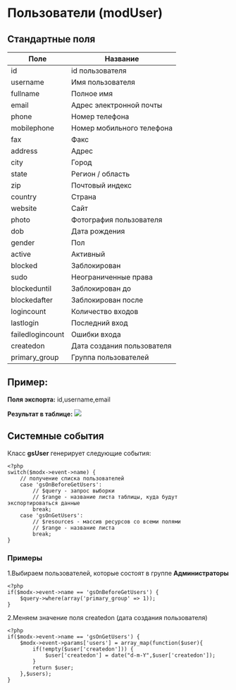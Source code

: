 # Пользователи (modUser)

## Стандартные поля

| Поле | Название |
| -- | -- |
| id | id пользователя |
| username | Имя пользователя | 
| fullname | Полное имя |
| email | Адрес электронной почты |
| phone | Номер телефона |
| mobilephone | Номер мобильного телефона |
| fax | Факс | 
| address | Адрес | 
| city | Город |
| state | Регион / область |
| zip | Почтовый индекс |
| country | Страна |
| website | Сайт |
| photo | Фотография пользователя |
| dob | Дата рождения |
| gender | Пол |
| active | Активный |
| blocked | Заблокирован |
| sudo | Неограниченные права |
| blockeduntil | Заблокирован до |
| blockedafter | Заблокирован после |
| logincount | Количество входов |
| lastlogin | Последний вход |
| failedlogincount | Ошибки входа |
| createdon | Дата создания пользователя |
| primary_group | Группа пользователей |


## Пример:

**Поля экспорта:**
id,username,email

**Результат в таблице:**
![](https://file.modx.pro/files/2/9/a/29ac130b7161d6f5ed704038a0d63679.jpg)


## Системные события

Класс **gsUser** генерирует следующие события:

	<?php
	switch($modx->event->name) {
		// получение списка пользователей
		case 'gsOnBeforeGetUsers':
			// $query - запрос выборки
			// $range - название листа таблицы, куда будут экспортироваться данные
			break;
		case 'gsOnGetUsers':
			// $resources - массив ресурсов со всеми полями
			// $range - название листа
			break;	
	}

### Примеры

1.Выбираем пользователей, которые состоят в группе **Администраторы**

	<?php
	if($modx->event->name == 'gsOnBeforeGetUsers') {
		$query->where(array('primary_group' => 1));	
	}

2.Меняем значение поля createdon (дата создания пользователя)

	<?php
	if($modx->event->name == 'gsOnGetUsers') {
		$modx->event->params['users'] = array_map(function($user){
	        if(!empty($user['createdon'])) {
	            $user['createdon'] = date("d-m-Y",$user['createdon']);
	        }
	        return $user;
	    },$users);	
	}